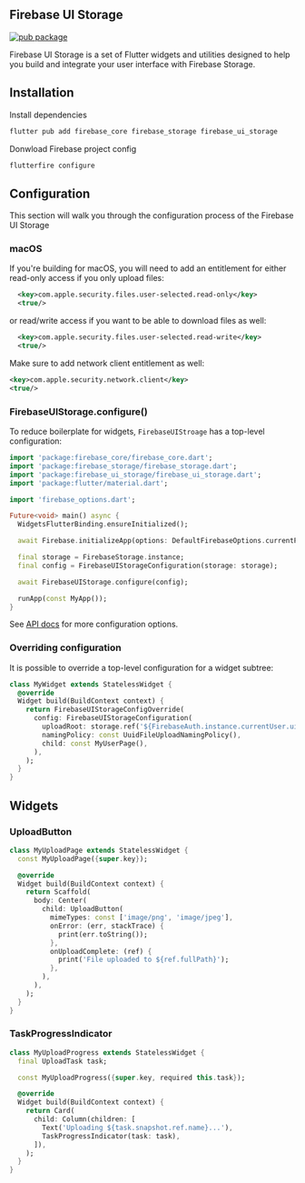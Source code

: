 ## Firebase UI Storage

[![pub package](https://img.shields.io/pub/v/firebase_ui_storage.svg)](https://pub.dev/packages/firebase_ui_storage)

Firebase UI Storage is a set of Flutter widgets and utilities designed to help you build and integrate your user interface with Firebase Storage.

## Installation

Install dependencies

```sh
flutter pub add firebase_core firebase_storage firebase_ui_storage
```

Donwload Firebase project config

```sh
flutterfire configure
```

## Configuration

This section will walk you through the configuration process of the Firebase UI Storage

### macOS

If you're building for macOS, you will need to add an entitlement for either read-only access if you only upload files:

```xml
  <key>com.apple.security.files.user-selected.read-only</key>
  <true/>
```

or read/write access if you want to be able to download files as well:

```xml
  <key>com.apple.security.files.user-selected.read-write</key>
  <true/>
```

Make sure to add network client entitlement as well:

```xml
<key>com.apple.security.network.client</key>
<true/>
```

### FirebaseUIStorage.configure()

To reduce boilerplate for widgets, `FirebaseUIStroage` has a top-level configuration:

```dart
import 'package:firebase_core/firebase_core.dart';
import 'package:firebase_storage/firebase_storage.dart';
import 'package:firebase_ui_storage/firebase_ui_storage.dart';
import 'package:flutter/material.dart';

import 'firebase_options.dart';

Future<void> main() async {
  WidgetsFlutterBinding.ensureInitialized();

  await Firebase.initializeApp(options: DefaultFirebaseOptions.currentPlatform);

  final storage = FirebaseStorage.instance;
  final config = FirebaseUIStorageConfiguration(storage: storage);

  await FirebaseUIStorage.configure(config);

  runApp(const MyApp());
}
```

See [API docs](https://pub.dev/documentation/firebase_ui_storage/latest/firebase_ui_storage/FirebaseUIStorageConfiguration-class.html) for more configuration options.

### Overriding configuration

It is possible to override a top-level configuration for a widget subtree:

```dart
class MyWidget extends StatelessWidget {
  @override
  Widget build(BuildContext context) {
    return FirebaseUIStorageConfigOverride(
      config: FirebaseUIStorageConfiguration(
        uploadRoot: storage.ref('${FirebaseAuth.instance.currentUser.uid}/'),
        namingPolicy: const UuidFileUploadNamingPolicy(),
        child: const MyUserPage(),
      ),
    );
  }
}
```

## Widgets

### UploadButton

```dart
class MyUploadPage extends StatelessWidget {
  const MyUploadPage({super.key});

  @override
  Widget build(BuildContext context) {
    return Scaffold(
      body: Center(
        child: UploadButton(
          mimeTypes: const ['image/png', 'image/jpeg'],
          onError: (err, stackTrace) {
            print(err.toString());
          },
          onUploadComplete: (ref) {
            print('File uploaded to ${ref.fullPath}');
          },
        ),
      ),
    );
  }
}

```

### TaskProgressIndicator

```dart
class MyUploadProgress extends StatelessWidget {
  final UploadTask task;

  const MyUploadProgress({super.key, required this.task});

  @override
  Widget build(BuildContext context) {
    return Card(
      child: Column(children: [
        Text('Uploading ${task.snapshot.ref.name}...'),
        TaskProgressIndicator(task: task),
      ]),
    );
  }
}
```
